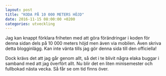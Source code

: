 ```yaml
---
layout: post
title: "KODA PÅ 10 000 METERS HÖJD"
date: 2016-11-15 08:00:00 +0200
categories: utveckling
---
```

Jag kan knappt förklara friheten med att göra förändringar i koden för denna sidan dels på 10 000 meters höjd men även via mobilen. Även skriva detta blogginlägg. Kan inte vänta tills jag gör denna sida till den officiella!

Dock krävs det att jag går genom allt, så det i te blivit några elaka buggar i samband med att jag överfört allt. Nu blir det en liten minisemester och fullbokad nästa vecka. Så får se om tid finns över.